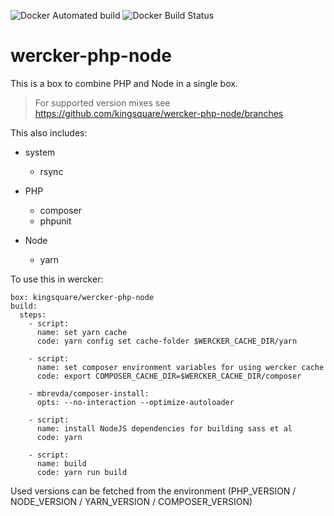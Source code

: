 ![Docker Automated build](https://img.shields.io/docker/automated/kingsquare/wercker-php-node?style=flat-square)
![Docker Build Status](https://img.shields.io/docker/build/kingsquare/wercker-php-node.svg?style=flat-square)

# wercker-php-node

This is a box to combine PHP and Node in a single box.

> For supported version mixes see https://github.com/kingsquare/wercker-php-node/branches

This also includes:

 * system
    * rsync

 * PHP
    * composer
    * phpunit

 * Node
    * yarn

To use this in wercker:

```
box: kingsquare/wercker-php-node
build:
  steps:
    - script:
      name: set yarn cache
      code: yarn config set cache-folder $WERCKER_CACHE_DIR/yarn

    - script:
      name: set composer environment variables for using wercker cache
      code: export COMPOSER_CACHE_DIR=$WERCKER_CACHE_DIR/composer

    - mbrevda/composer-install:
      opts: --no-interaction --optimize-autoloader

    - script:
      name: install NodeJS dependencies for building sass et al
      code: yarn

    - script:
      name: build
      code: yarn run build

```

Used versions can be fetched from the environment (PHP_VERSION / NODE_VERSION / YARN_VERSION / COMPOSER_VERSION) 